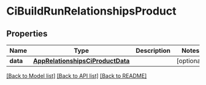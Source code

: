 # CiBuildRunRelationshipsProduct

## Properties
Name | Type | Description | Notes
------------ | ------------- | ------------- | -------------
**data** | [**AppRelationshipsCiProductData**](AppRelationshipsCiProductData.md) |  | [optional] 

[[Back to Model list]](../README.md#documentation-for-models) [[Back to API list]](../README.md#documentation-for-api-endpoints) [[Back to README]](../README.md)



